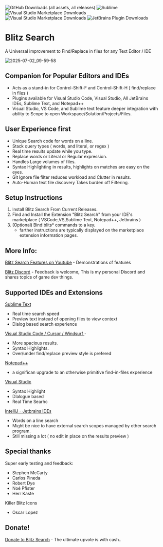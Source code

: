 ![GitHub Downloads (all assets, all releases)](https://img.shields.io/github/downloads/natestah/blitzsearch/total?label=Installs)
![Sublime](https://img.shields.io/packagecontrol/dt/BlitzSearch?label=Sublime%20Text)
![Visual Studio Marketplace Downloads](https://img.shields.io/visual-studio-marketplace/d/NathanSilvers.BlitzSearch?label=VS%20Code)
![Visual Studio Marketplace Downloads](https://img.shields.io/visual-studio-marketplace/d/NathanSilvers.BlitzSearchVS?label=Visual%20Studio)
![JetBrains Plugin Downloads](https://img.shields.io/jetbrains/plugin/d/24564-blitzsearch?label=Jetbrains%20)


# Blitz Search 

A Universal improvement to Find/Replace in files for any Text Editor / IDE

![2025-07-02_09-59-58](https://github.com/user-attachments/assets/a0c9a6e4-436a-461f-a3b8-458ff87d8060)


## Companion for Popular Editors and IDEs
* Acts as a stand-in for Control-Shift-F  and Control-Shift-H ( find/replace in files )
* Plugins available for Visual Studio Code, Visual Studio, All JetBrains IDEs, Sublime Text, and Notepad++
* Visual Studio, VS Code, and Sublime text feature deeper integration with ability to Scope to open Workspace/Solution/Projects/Files.

 ## User Experience first
* Unique Search code for words on a line.
* Stack query types ( words, and literal, or regex )
* Real time results update while you type.
* Replace words or Literal or Regular expression.
* Handles Large volumes of files. 
* Syntax Highlighting in results,  highlights on matches are easy on the eyes.
* Git Ignore file filter reduces workload and Clutter in results.
* Auto-Human text file discovery Takes burden off Filtering.
 
## Setup Instructions

1) Install Blitz Search From Current Releases. 
2) Find and Install the Extension "Blitz Search" from your IDE's marketplace ( VSCode,VS,Sublime Text, Notepad++, Jetbrains ) 
3) (Optional) Bind blits* commands to a key. 
    * farther instructions are typically displayed on the marketplace extension information pages.

## More Info:

[Blitz Search Features on Youtube](https://youtube.com/playlist?list=PLDB5sR-xyaUYymdLPoywoApQ1ZlLl157d&si=6hpIiOI5kr7kPH8k) - Demonstrations of features

[Blitz Discord](https://discord.com/invite/UYPwQY9ngm) - Feedback is welcome, This is my personal Discord and shares topics of game dev things.

## Supported IDEs and Extensions

[Sublime Text](https://github.com/Natestah/BlitzSt)
* Real time search speed
* Preview text instead of opening files to view context
* Dialog based search experience

[Visual Studio Code / Cursor / Windsurf ](https://github.com/Natestah/blitzSearchVSCode) - 
* More spacious results.
* Syntax Highlights.
* Over/under find/replace preview style is prefered

[Notepad++](https://github.com/Natestah/BlitsNppPlugin)
* a significan upgrade to an otherwise primitive find-in-files experience

[Visual Studio](https://github.com/Natestah/BlitzVisualStudioExtension) 
* Syntax Highlight
* DIalogue based
* Real Time Searhc

[IntelliJ - Jetbrains IDEs](https://github.com/Natestah/BlitzIntellij)
* Words on a line search
* Might be nice to have external search scopes managed by other search program.
* Still missing a lot ( no edit in place on the results preview )

## Special thanks

Super early testing and feedback:
* Stephen McCarty
* Carlos Pineda
* Robert Dye
* Noé Pfister
* Herr Kaste

Killer Blitz Icons
* Oscar Lopez


## Donate!

[Donate to Blitz Search](https://pay.natestah.com) - The ultimate upvote is with cash..   

